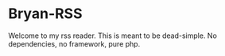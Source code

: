 # Bryan-RSS

Welcome to my rss reader. This is meant to be dead-simple. No dependencies, no framework, pure php.